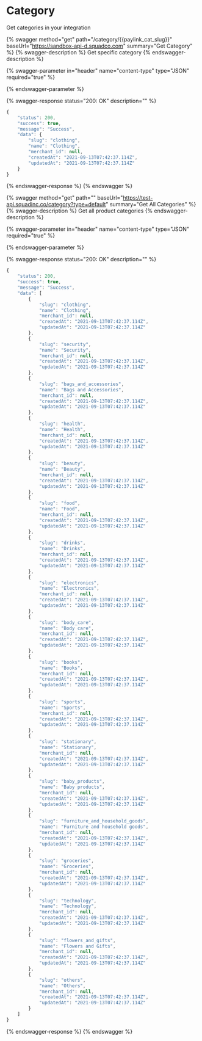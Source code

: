 # Category

Get categories in your integration

{% swagger method="get" path="/category/{{paylink_cat_slug}}" baseUrl="https://sandbox-api-d.squadco.com" summary="Get Category" %}
{% swagger-description %}
Get specific category
{% endswagger-description %}

{% swagger-parameter in="header" name="content-type" type="JSON" required="true" %}

{% endswagger-parameter %}

{% swagger-response status="200: OK" description="" %}
```javascript
{
    "status": 200,
    "success": true,
    "message": "Success",
    "data": {
        "slug": "clothing",
        "name": "Clothing",
        "merchant_id": null,
        "createdAt": "2021-09-13T07:42:37.114Z",
        "updatedAt": "2021-09-13T07:42:37.114Z"
    }
}
```
{% endswagger-response %}
{% endswagger %}



{% swagger method="get" path="" baseUrl="https://test-api.squadinc.co/category?type=default" summary="Get All Categories" %}
{% swagger-description %}
Get all product categories 
{% endswagger-description %}

{% swagger-parameter in="header" name="content-type" type="JSON" required="true" %}

{% endswagger-parameter %}

{% swagger-response status="200: OK" description="" %}
```javascript
{
    "status": 200,
    "success": true,
    "message": "Success",
    "data": [
        {
            "slug": "clothing",
            "name": "Clothing",
            "merchant_id": null,
            "createdAt": "2021-09-13T07:42:37.114Z",
            "updatedAt": "2021-09-13T07:42:37.114Z"
        },
        {
            "slug": "security",
            "name": "Security",
            "merchant_id": null,
            "createdAt": "2021-09-13T07:42:37.114Z",
            "updatedAt": "2021-09-13T07:42:37.114Z"
        },
        {
            "slug": "bags_and_accessories",
            "name": "Bags and Accessories",
            "merchant_id": null,
            "createdAt": "2021-09-13T07:42:37.114Z",
            "updatedAt": "2021-09-13T07:42:37.114Z"
        },
        {
            "slug": "health",
            "name": "Health",
            "merchant_id": null,
            "createdAt": "2021-09-13T07:42:37.114Z",
            "updatedAt": "2021-09-13T07:42:37.114Z"
        },
        {
            "slug": "beauty",
            "name": "Beauty",
            "merchant_id": null,
            "createdAt": "2021-09-13T07:42:37.114Z",
            "updatedAt": "2021-09-13T07:42:37.114Z"
        },
        {
            "slug": "food",
            "name": "Food",
            "merchant_id": null,
            "createdAt": "2021-09-13T07:42:37.114Z",
            "updatedAt": "2021-09-13T07:42:37.114Z"
        },
        {
            "slug": "drinks",
            "name": "Drinks",
            "merchant_id": null,
            "createdAt": "2021-09-13T07:42:37.114Z",
            "updatedAt": "2021-09-13T07:42:37.114Z"
        },
        {
            "slug": "electronics",
            "name": "Electronics",
            "merchant_id": null,
            "createdAt": "2021-09-13T07:42:37.114Z",
            "updatedAt": "2021-09-13T07:42:37.114Z"
        },
        {
            "slug": "body_care",
            "name": "Body care",
            "merchant_id": null,
            "createdAt": "2021-09-13T07:42:37.114Z",
            "updatedAt": "2021-09-13T07:42:37.114Z"
        },
        {
            "slug": "books",
            "name": "Books",
            "merchant_id": null,
            "createdAt": "2021-09-13T07:42:37.114Z",
            "updatedAt": "2021-09-13T07:42:37.114Z"
        },
        {
            "slug": "sports",
            "name": "Sports",
            "merchant_id": null,
            "createdAt": "2021-09-13T07:42:37.114Z",
            "updatedAt": "2021-09-13T07:42:37.114Z"
        },
        {
            "slug": "stationary",
            "name": "Stationary",
            "merchant_id": null,
            "createdAt": "2021-09-13T07:42:37.114Z",
            "updatedAt": "2021-09-13T07:42:37.114Z"
        },
        {
            "slug": "baby_products",
            "name": "Baby products",
            "merchant_id": null,
            "createdAt": "2021-09-13T07:42:37.114Z",
            "updatedAt": "2021-09-13T07:42:37.114Z"
        },
        {
            "slug": "furniture_and_household_goods",
            "name": "Furniture and household goods",
            "merchant_id": null,
            "createdAt": "2021-09-13T07:42:37.114Z",
            "updatedAt": "2021-09-13T07:42:37.114Z"
        },
        {
            "slug": "groceries",
            "name": "Groceries",
            "merchant_id": null,
            "createdAt": "2021-09-13T07:42:37.114Z",
            "updatedAt": "2021-09-13T07:42:37.114Z"
        },
        {
            "slug": "technology",
            "name": "Technology",
            "merchant_id": null,
            "createdAt": "2021-09-13T07:42:37.114Z",
            "updatedAt": "2021-09-13T07:42:37.114Z"
        },
        {
            "slug": "flowers_and_gifts",
            "name": "Flowers and Gifts",
            "merchant_id": null,
            "createdAt": "2021-09-13T07:42:37.114Z",
            "updatedAt": "2021-09-13T07:42:37.114Z"
        },
        {
            "slug": "others",
            "name": "Others",
            "merchant_id": null,
            "createdAt": "2021-09-13T07:42:37.114Z",
            "updatedAt": "2021-09-13T07:42:37.114Z"
        }
    ]
}
```
{% endswagger-response %}
{% endswagger %}
